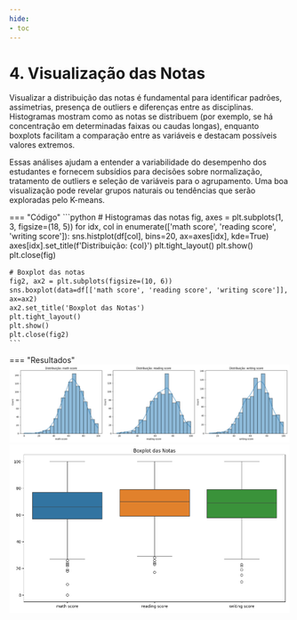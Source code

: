 ```yaml
---
hide:
- toc
---
```


# 4. Visualização das Notas


Visualizar a distribuição das notas é fundamental para identificar padrões, assimetrias, presença de outliers e diferenças entre as disciplinas. Histogramas mostram como as notas se distribuem (por exemplo, se há concentração em determinadas faixas ou caudas longas), enquanto boxplots facilitam a comparação entre as variáveis e destacam possíveis valores extremos.

Essas análises ajudam a entender a variabilidade do desempenho dos estudantes e fornecem subsídios para decisões sobre normalização, tratamento de outliers e seleção de variáveis para o agrupamento. Uma boa visualização pode revelar grupos naturais ou tendências que serão exploradas pelo K-means.


=== "Código"
    ```python
    # Histogramas das notas
    fig, axes = plt.subplots(1, 3, figsize=(18, 5))
    for idx, col in enumerate(['math score', 'reading score', 'writing score']):
    sns.histplot(df[col], bins=20, ax=axes[idx], kde=True)
    axes[idx].set_title(f'Distribuição: {col}')
    plt.tight_layout()
    plt.show()
    plt.close(fig)

    # Boxplot das notas
    fig2, ax2 = plt.subplots(figsize=(10, 6))
    sns.boxplot(data=df[['math score', 'reading score', 'writing score']], ax=ax2)
    ax2.set_title('Boxplot das Notas')
    plt.tight_layout()
    plt.show()
    plt.close(fig2)
    ```
=== "Resultados"
    ![](imagens/histogramas_notas.png)
    ![](imagens/boxplot_notas.png)


